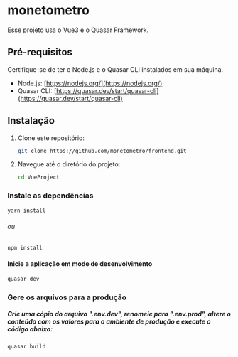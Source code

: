 # monetometro

Esse projeto usa o Vue3 e o Quasar Framework.

## Pré-requisitos

Certifique-se de ter o Node.js e o Quasar CLI instalados em sua máquina.

- Node.js: [https://nodejs.org/](https://nodejs.org/)
- Quasar CLI: [https://quasar.dev/start/quasar-cli](https://quasar.dev/start/quasar-cli)

## Instalação

1. Clone este repositório:
   ```bash
   git clone https://github.com/monetometro/frontend.git

2. Navegue até o diretório do projeto:
   ```bash
   cd VueProject
   
### Instale as dependências
```bash
yarn install
```
###### ou
```bash
npm install
```

#### Inicie a aplicação em mode de desenvolvimento
```bash
quasar dev
```

### Gere os arquivos para a produção
##### Crie uma cópia do arquivo ".env.dev", renomeie para ".env.prod", altere o conteúdo com os valores para o ambiente de produção e execute o código abaixo:
```bash
quasar build
```
